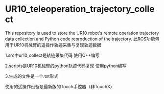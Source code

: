 # UR10_teleoperation_trajectory_collect
This repository is used to store the UR10 robot's remote operation trajectory data collection and Python code reproduction of the trajectory.
此ROS功能包用于UR10机械臂的遥操作轨迹采集与复现轨迹数据

1.src中ur10_collect是轨迹采集代码 使用C++编写

2.scripts是UR10机械臂的python轨迹代码复现 使用python编写

3.生成的文件是一个.txt形式

使用的遥操作设备是最新版的Touch手控器（非TouchX）
